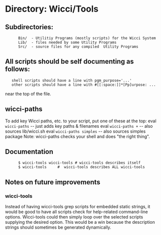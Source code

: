# Directory: Wicci/Tools

## Subdirectories:
		  Bin/	- Utilitiy Programs (mostly scripts) for the Wicci System
		  Lib/	- files needed by some Utility Programs
		  Src/	- source files for any compiled  Utility Programs

## All scripts should be self documenting as follows:
	   shell scripts should have a line with pgm_purpose='...'
	   other scripts should have a line with #[[:space:]]*[Pp]urpose: ...
near the top of the file.

## wicci-paths

To add key Wicci paths, etc. to your script, put one of these at the top:
			 eval `wicci-paths`		-- just adds key paths & filenames
			 eval `wicci-paths +`	-- also sources lib/wicci.sh
			 eval `wicci-paths simples`	-- also sources simples package
Note: wicci-paths checks your shell and does "the right thing".

## Documentation

		  $ wicci-tools wicci-tools	# wicci-tools describes itself
		  $ wicci-tools		#  wicci-tools describes ALL wicci-tools

## Notes on future improvements

### wicci-tools

Instead of having wicci-tools grep scripts for embedded
static strings, it would be good to have all scripts check
for help-related command-line options.  Wicci-tools could
then simply loop over the selected scripts supplying the
desired option.  This would be a win because the description
strings should sometimes be generated dynamically.
